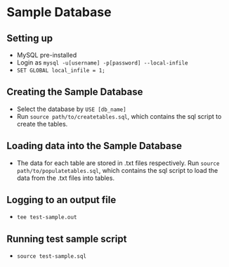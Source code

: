 # Sample Database

## Setting up
- MySQL pre-installed
- Login as `mysql -u[username] -p[password] --local-infile`
- `SET GLOBAL local_infile = 1;`

## Creating the Sample Database
- Select the database by `USE [db_name]`
- Run `source path/to/createtables.sql`, which contains the sql script to create the tables.

## Loading data into the Sample Database
- The data for each table are stored in .txt files respectively. Run `source path/to/populatetables.sql`, which contains the sql script to load the data from the .txt files into tables. 

## Logging to an output file
- `tee test-sample.out`

## Running test sample script
-  `source test-sample.sql`
